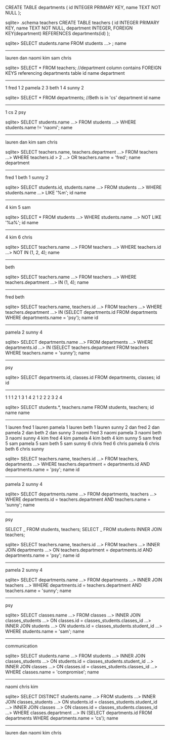 <!-- **2 columns, id is uniquely identifyingsqlite> .schema departments   -->

CREATE TABLE departments (
id INTEGER PRIMARY KEY,
name TEXT NOT NULL
);

<!-- **department column used as FOREIGN KEY, to avoid duplicating data -->

sqlite> .schema teachers
CREATE TABLE teachers (
id INTEGER PRIMARY KEY,
name TEXT NOT NULL,
department INTEGER,
FOREIGN KEY(department) REFERENCES departments(id)
);

<!-- **Display the name column for every row in the students table -->

sqlite> SELECT students.name FROM students
...> ;
name

---

lauren
dan
naomi
kim
sam
chris

<!-- **Display every column for the teachers table. -->

sqlite> SELECT \* FROM teachers; //department column contains FOREIGN KEYS referencing departments table
id name department

---

1 fred 1
2 pamela 2
3 beth 1
4 sunny 2

<!-- **and then every column for the departments table. -->

sqlite> SELECT \* FROM departments; //Beth is in 'cs' department
id name

---

1 cs
2 psy

<!-- **Display just the name column for all the students whose names are not naomi. -->

sqlite> SELECT students.name
...> FROM students
...> WHERE students.name != 'naomi';
name

---

lauren
dan
kim
sam
chris

<!-- **Display the name and department id of teachers whose own id is greater than 2 or whose name is 'fred' -->

sqlite> SELECT teachers.name, teachers.department
...> FROM teachers
...> WHERE teachers.id > 2
...> OR teachers.name = 'fred';
name department

---

fred 1
beth 1
sunny 2

<!-- **Display the id and name of all the students whose names end in 'm' -->

sqlite> SELECT students.id, students.name
...> FROM students
...> WHERE students.name
...> LIKE '%m';
id name

---

4 kim
5 sam

<!-- **Display all columns for students whose names do not contain the letter 'a'. -->

sqlite> SELECT \* FROM students
...> WHERE students.name
...> NOT LIKE '%a%';
id name

---

4 kim
6 chris

 <!-- **Display just the names of all the teachers whose id is NOT either 1, 2, or 4 -->

sqlite> SELECT teachers.name
...> FROM teachers
...> WHERE teachers.id
...> NOT IN (1, 2, 4);
name

---

beth

 <!-- **Display just the names of all the teachers whose department is either 1 or 4 -->

sqlite> SELECT teachers.name
...> FROM teachers
...> WHERE teachers.department
...> IN (1, 4);
name

---

fred
beth

<!-- **Display the name and id of all the teachers in the 'psy' department (should be pamela and sunny, with their respective ids) -->

sqlite> SELECT teachers.name, teachers.id
...> FROM teachers
...> WHERE teachers.department
...> IN (SELECT departments.id FROM departments WHERE departments.name = 'psy');
name id

---

pamela 2
sunny 4

<!-- **Display the name of the department that 'sunny' teaches for (should be 'psy') -->

sqlite> SELECT departments.name
...> FROM departments
...> WHERE departments.id
...> IN (SELECT teachers.department FROM teachers WHERE teachers.name = 'sunny');
name

---

psy

<!-- **2 columns, 8 rows -->

sqlite> SELECT departments.id, classes.id FROM departments, classes;
id id

---

1 1
1 2
1 3
1 4
2 1
2 2
2 3
2 4

<!-- **4 columns 24 rows -->

sqlite> SELECT students.\*, teachers.name FROM students, teachers;
id name name

---

1 lauren fred
1 lauren pamela
1 lauren beth
1 lauren sunny
2 dan fred
2 dan pamela
2 dan beth
2 dan sunny
3 naomi fred
3 naomi pamela
3 naomi beth
3 naomi sunny
4 kim fred
4 kim pamela
4 kim beth
4 kim sunny
5 sam fred
5 sam pamela
5 sam beth
5 sam sunny
6 chris fred
6 chris pamela
6 chris beth
6 chris sunny

<!-- **Display the name and id of all the teachers in the 'psy' department (should be pamela and sunny, with their respective ids) -->

sqlite> SELECT teachers.name, teachers.id
...> FROM teachers, departments
...> WHERE teachers.department = departments.id AND departments.name = 'psy';
name id

---

pamela 2
sunny 4

<!-- **Display the name of the department that 'sunny' teaches for (should be 'psy') -->

sqlite> SELECT departments.name
...> FROM departments, teachers
...> WHERE departments.id = teachers.department AND teachers.name = 'sunny';
name

---

psy

<!-- **NO DIFFERENCE -->

SELECT _ FROM students, teachers;
SELECT _ FROM students INNER JOIN teachers;

<!-- **Display the name and id of all the teachers in the 'psy' department (should be pamela and sunny, with their respective ids) -->

sqlite> SELECT teachers.name, teachers.id
...> FROM teachers
...> INNER JOIN departments
...> ON teachers.department = departments.id AND departments.name = 'psy';
name id

---

pamela 2
sunny 4

<!-- ** Display the name of the department that 'sunny' teaches for (should be 'psy') -->

sqlite> SELECT departments.name
...> FROM departments
...> INNER JOIN teachers
...> WHERE departments.id = teachers.department AND teachers.name = 'sunny';
name

---

psy

<!-- **Which classes is 'sam' taking? 'sam' is taking the 'commumication' class -->

sqlite> SELECT classes.name
...> FROM classes
...> INNER JOIN classes_students
...> ON classes.id = classes_students.classes_id
...> INNER JOIN students
...> ON students.id = classes_students.student_id
...> WHERE students.name = 'sam';
name

---

communication

<!-- ** What are the names of the students in the 'compromise' class?  'naomi', 'chris', and 'kim' -->

sqlite> SELECT students.name
...> FROM students
...> INNER JOIN classes_students
...> ON students.id = classes_students.student_id
...> INNER JOIN classes
...> ON classes.id = classes_students.classes_id
...> WHERE classes.name = 'compromise';
name

---

naomi
chris
kim

<!-- **What are the names of the students taking any class in the 'cs' department?
   'lauren', 'dan', 'naomi', 'kim' and 'chris' -->

sqlite> SELECT DISTINCT students.name
...> FROM students
...> INNER JOIN classes_students
...> ON students.id = classes_students.student_id
...> INNER JOIN classes
...> ON classes.id = classes_students.classes_id
...> WHERE classes.department
...> IN (SELECT departments.id FROM departments WHERE departments.name = 'cs');
name

---

lauren
dan
naomi
kim
chris
